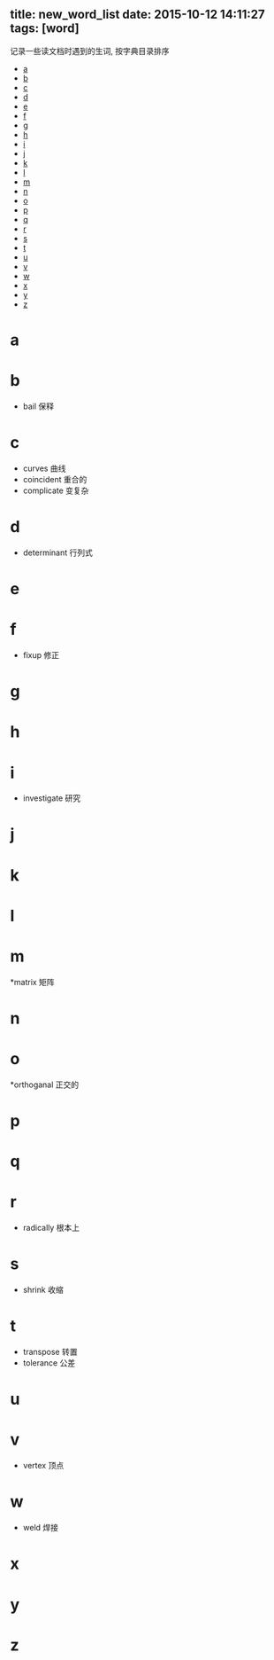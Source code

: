 title: new_word_list
date: 2015-10-12 14:11:27
tags: [word]
---

记录一些读文档时遇到的生词, 按字典目录排序

<!-- more -->
* [a](#a)
* [b](#b)
* [c](#c)
* [d](#d)
* [e](#e)
* [f](#f)
* [g](#g)
* [h](#h)
* [i](#i)
* [j](#j)
* [k](#k)
* [l](#l)
* [m](#m)
* [n](#n)
* [o](#o)
* [p](#p)
* [q](#q)
* [r](#r)
* [s](#s)
* [t](#t)
* [u](#u)
* [v](#v)
* [w](#w)
* [x](#x)
* [y](#y)
* [z](#z)


# a
# b
* bail      保释

# c
* curves    曲线
* coincident    重合的
* complicate    变复杂


# d
* determinant   行列式   

# e
# f
* fixup     修正

# g
# h
# i
* investigate   研究

# j
# k
# l
# m
*matrix     矩阵

# n
# o
*orthoganal 正交的

# p
# q
# r
* radically     根本上

# s
* shrink    收缩

# t
* transpose 转置
* tolerance     公差

# u
# v
* vertex    顶点

# w
* weld  焊接

# x
# y
# z

